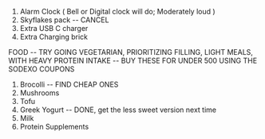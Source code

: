 
1. Alarm Clock ( Bell or Digital clock will do; Moderately loud )
2. Skyflakes pack -- CANCEL
3. Extra USB C charger
4. Extra Charging brick

FOOD -- TRY GOING VEGETARIAN, PRIORITIZING FILLING, LIGHT MEALS, WITH HEAVY PROTEIN INTAKE -- BUY THESE FOR UNDER 500 USING THE SODEXO COUPONS
1. Brocolli -- FIND CHEAP ONES
2. Mushrooms
3. Tofu
4. Greek Yogurt -- DONE, get the less sweet version next time
5. Milk
6. Protein Supplements

